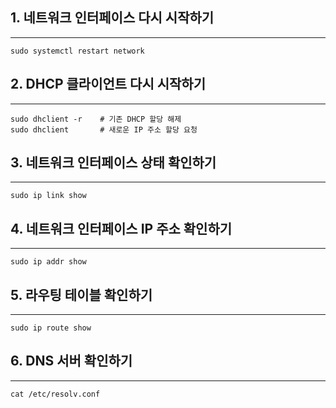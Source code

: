 
## 1. 네트워크 인터페이스 다시 시작하기
---
```
sudo systemctl restart network
```

## 2. DHCP 클라이언트 다시 시작하기
---
```
sudo dhclient -r    # 기존 DHCP 할당 해제
sudo dhclient       # 새로운 IP 주소 할당 요청
```


## 3.  네트워크 인터페이스 상태 확인하기
---
```
sudo ip link show
```

## 4.  네트워크 인터페이스 IP 주소 확인하기
---
```
sudo ip addr show
```

## 5.  라우팅 테이블 확인하기
---
```
sudo ip route show
```

## 6.  DNS 서버 확인하기
---
```
cat /etc/resolv.conf
```